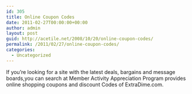 ```yaml
---
id: 305
title: Online Coupon Codes
date: 2011-02-27T00:00:00+00:00
author: admin
layout: post
guid: http://acetile.net/2008/10/20/online-coupon-codes/
permalink: /2011/02/27/online-coupon-codes/
categories:
  - Uncategorized
---
```

If you&#8217;re looking for a site with the latest deals, bargains and message boards,you can search at Member Activity Appreciation Program provides online shopping coupons and discount Codes of ExtraDime.com.